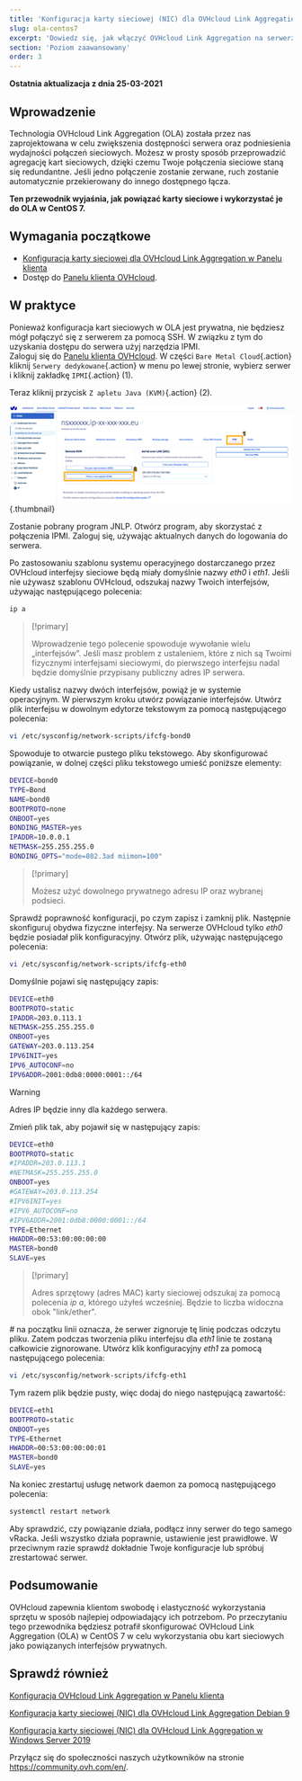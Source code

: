 ```yaml
---
title: 'Konfiguracja karty sieciowej (NIC) dla OVHcloud Link Aggregation w CentOS 7'
slug: ola-centos7
excerpt: 'Dowiedz się, jak włączyć OVHcloud Link Aggregation na serwerze CentOS'
section: 'Poziom zaawansowany'
order: 3
---
```


**Ostatnia aktualizacja z dnia 25-03-2021**

## Wprowadzenie

Technologia OVHcloud Link Aggregation (OLA) została przez nas zaprojektowana w celu zwiększenia dostępności serwera oraz podniesienia wydajności połączeń sieciowych. Możesz w prosty sposób przeprowadzić agregację kart sieciowych, dzięki czemu Twoje połączenia sieciowe staną się redundantne. Jeśli jedno połączenie zostanie zerwane, ruch zostanie automatycznie przekierowany do innego dostępnego łącza. 

**Ten przewodnik wyjaśnia, jak powiązać karty sieciowe i wykorzystać je do OLA w CentOS 7.**

## Wymagania początkowe

- [Konfiguracja karty sieciowej dla OVHcloud Link Aggregation w Panelu klienta](../ola-manager)
- Dostęp do [Panelu klienta OVHcloud](https://www.ovh.com/auth/?action=gotomanager&from=https://www.ovh.pl/&ovhSubsidiary=pl).

## W praktyce

Ponieważ konfiguracja kart sieciowych w OLA jest prywatna, nie będziesz mógł połączyć się z serwerem za pomocą SSH. W związku z tym do uzyskania dostępu do serwera użyj narzędzia IPMI.
<br>Zaloguj się do [Panelu klienta OVHcloud](https://www.ovh.com/auth/?action=gotomanager&from=https://www.ovh.pl/&ovhSubsidiary=pl). W części `Bare Metal Cloud`{.action} kliknij `Serwery dedykowane`{.action} w menu po lewej stronie, wybierz serwer i kliknij zakładkę `IPMI`{.action} (1).

Teraz kliknij przycisk `Z apletu Java (KVM)`{.action} (2).

![remote_kvm](images/remote_kvm2021.png){.thumbnail}

Zostanie pobrany program JNLP. Otwórz program, aby skorzystać z połączenia IPMI. Zaloguj się, używając aktualnych danych do logowania do serwera.

Po zastosowaniu szablonu systemu operacyjnego dostarczanego przez OVHcloud interfejsy sieciowe będą miały domyślnie nazwy *eth0* i *eth1*. Jeśli nie używasz szablonu OVHcloud, odszukaj nazwy Twoich interfejsów, używając następującego polecenia:

```bash
ip a
```

> [!primary]
>
> Wprowadzenie tego polecenie spowoduje wywołanie wielu „interfejsów”. Jeśli masz problem z ustaleniem, które z nich są Twoimi fizycznymi interfejsami sieciowymi, do pierwszego interfejsu nadal będzie domyślnie przypisany publiczny adres IP serwera.
>

Kiedy ustalisz nazwy dwóch interfejsów, powiąż je w systemie operacyjnym. W pierwszym kroku utwórz powiązanie interfejsów. Utwórz plik interfejsu w dowolnym edytorze tekstowym za pomocą następującego polecenia:

```bash
vi /etc/sysconfig/network-scripts/ifcfg-bond0
```

Spowoduje to otwarcie pustego pliku tekstowego. Aby skonfigurować powiązanie, w dolnej części pliku tekstowego umieść poniższe elementy:

```bash
DEVICE=bond0
TYPE=Bond
NAME=bond0
BOOTPROTO=none
ONBOOT=yes
BONDING_MASTER=yes
IPADDR=10.0.0.1
NETMASK=255.255.255.0
BONDING_OPTS="mode=802.3ad miimon=100"
```

> [!primary]
>
> Możesz użyć dowolnego prywatnego adresu IP oraz wybranej podsieci.
>

Sprawdź poprawność konfiguracji, po czym zapisz i zamknij plik. Następnie skonfiguruj obydwa fizyczne interfejsy. Na serwerze OVHcloud tylko *eth0* będzie posiadał plik konfiguracyjny. Otwórz plik, używając następującego polecenia:

```bash
vi /etc/sysconfig/network-scripts/ifcfg-eth0
```

Domyślnie pojawi się następujący zapis:

```bash
DEVICE=eth0
BOOTPROTO=static
IPADDR=203.0.113.1
NETMASK=255.255.255.0
ONBOOT=yes
GATEWAY=203.0.113.254
IPV6INIT=yes
IPV6_AUTOCONF=no
IPV6ADDR=2001:0db8:0000:0001::/64
```

> [!warning]
>
> Adres IP będzie inny dla każdego serwera.
>

Zmień plik tak, aby pojawił się w następujący zapis:

```bash
DEVICE=eth0
BOOTPROTO=static
#IPADDR=203.0.113.1
#NETMASK=255.255.255.0
ONBOOT=yes
#GATEWAY=203.0.113.254
#IPV6INIT=yes
#IPV6_AUTOCONF=no
#IPV6ADDR=2001:0db8:0000:0001::/64
TYPE=Ethernet
HWADDR=00:53:00:00:00:00
MASTER=bond0
SLAVE=yes
```

> [!primary]
>
> Adres sprzętowy (adres MAC) karty sieciowej odszukaj za pomocą polecenia *ip a*, którego użyłeś wcześniej.  Będzie to liczba widoczna obok "link/ether".
>

*#* na początku linii oznacza, że serwer zignoruje tę linię podczas odczytu pliku. Zatem podczas tworzenia pliku interfejsu dla *eth1* linie te zostaną całkowicie zignorowane. Utwórz klik konfiguracyjny *eth1* za pomocą następującego polecenia:

```bash
vi /etc/sysconfig/network-scripts/ifcfg-eth1
```

Tym razem plik będzie pusty, więc dodaj do niego następującą zawartość:

```bash
DEVICE=eth1
BOOTPROTO=static
ONBOOT=yes
TYPE=Ethernet
HWADDR=00:53:00:00:00:01
MASTER=bond0
SLAVE=yes
```

Na koniec zrestartuj usługę network daemon za pomocą następującego polecenia:

```bash
systemctl restart network
```

Aby sprawdzić, czy powiązanie działa, podłącz inny serwer do tego samego vRacka. Jeśli wszystko działa poprawnie, ustawienie jest prawidłowe. W przeciwnym razie sprawdź dokładnie Twoje konfiguracje lub spróbuj zrestartować serwer.

## Podsumowanie

OVHcloud zapewnia klientom swobodę i elastyczność wykorzystania sprzętu w sposób najlepiej odpowiadający ich potrzebom. Po przeczytaniu tego przewodnika będziesz potrafił skonfigurować OVHcloud Link Aggregation (OLA) w CentOS 7 w celu wykorzystania obu kart sieciowych jako powiązanych interfejsów prywatnych.

## Sprawdź również

[Konfiguracja OVHcloud Link Aggregation w Panelu klienta](../ola-manager/)

[Konfiguracja karty sieciowej (NIC) dla OVHcloud Link Aggregation Debian 9](../ola-debian9/)

[Konfiguracja karty sieciowej (NIC) dla OVHcloud Link Aggregation w Windows Server 2019](../ola-w2k19/)

Przyłącz się do społeczności naszych użytkowników na stronie <https://community.ovh.com/en/>.

